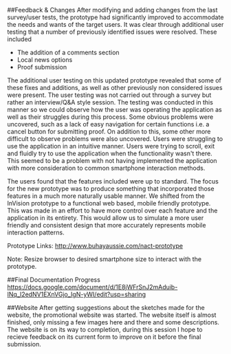 ##Feedback & Changes
After modifying and adding changes from the last survey/user tests, the prototype had significantly improved to accommodate the needs and wants of the target users. It was clear through additional user testing that a number of previously identified issues were resolved. These included

- The addition of a comments section
- Local news options
- Proof submission

The additional user testing on this updated prototype revealed that some of these fixes and additions, as well as other previously non considered issues were present. The user testing was not carried out through a survey but rather an interview/Q&A style session. The testing was conducted in this manner so we could observe how the user was operating the application as well as their struggles during this process. Some obvious problems were uncovered, such as a lack of easy navigation for certain functions i.e. a cancel button for submitting proof. On addition to this, some other more difficult to observe problems were also uncovered. Users were struggling to use the application in an intuitive manner. Users were trying to scroll, exit and fluidly try to use the application when the functionality wasn't there. This seemed to be a problem with not having implemented the application with more consideration to common smartphone interaction methods.

The users found that the features included were up to standard. The focus for the new prototype was to produce something that incorporated those features in a much more naturally usable manner. We shifted from the InVision prototype to a functional web based, mobile friendly prototype. This was made in an effort to have more control over each feature and the application in its entirety. This would allow us to simulate a more user friendly and consistent design that more accurately represents mobile interaction patterns.

Prototype Links: http://www.buhayaussie.com/nact-prototype

Note: Resize browser to desired smartphone size to interact with the prototype.

##Final Documentation Progress
https://docs.google.com/document/d/1E8jWFrSnJ2mAduib-INq_l2edNV1EXnVGjo_IgN-yWI/edit?usp=sharing

##Website
After getting suggestions about the sketches made for the website, the promotional website was started. The website itself is almost finished, only missing a few images here and there and some descriptions. The website is on its way to completion, during this session I hope to recieve feedback on its current form to improve on it before the final submission.
